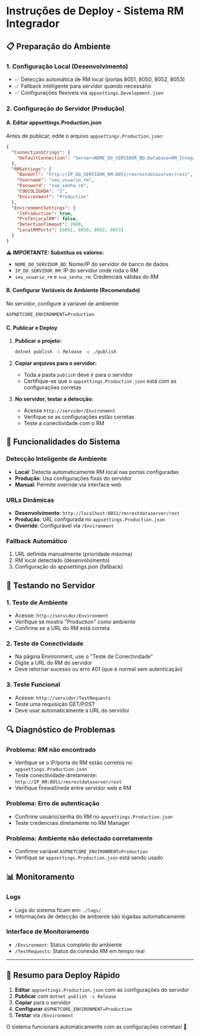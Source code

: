 # Instruções de Deploy - Sistema RM Integrador

## 📋 Preparação do Ambiente

### 1. Configuração Local (Desenvolvimento)
- ✅ Detecção automática de RM local (portas 8051, 8050, 8052, 8053)
- ✅ Fallback inteligente para servidor quando necessário
- ✅ Configurações flexíveis via `appsettings.Development.json`

### 2. Configuração do Servidor (Produção)

#### A. Editar appsettings.Production.json
Antes de publicar, edite o arquivo `appsettings.Production.json`:

```json
{
  "ConnectionStrings": {
    "DefaultConnection": "Server=NOME_DO_SERVIDOR_BD;Database=RM_Integrador;Trusted_Connection=True;MultipleActiveResultSets=true;TrustServerCertificate=True"
  },
  "RMSettings": {
    "BaseUrl": "http://IP_DO_SERVIDOR_RM:8051/rmsrestdataserver/rest",
    "Username": "seu_usuario_rm",  
    "Password": "sua_senha_rm",    
    "CODCOLIGADA": "1",
    "Environment": "Production"
  },
  "EnvironmentSettings": {
    "IsProduction": true,
    "PreferLocalRM": false,
    "DetectionTimeout": 2000,
    "LocalRMPorts": [8051, 8050, 8052, 8053]
  }
}
```

**⚠️ IMPORTANTE: Substitua os valores:**
- `NOME_DO_SERVIDOR_BD`: Nome/IP do servidor de banco de dados
- `IP_DO_SERVIDOR_RM`: IP do servidor onde roda o RM
- `seu_usuario_rm` e `sua_senha_rm`: Credenciais válidas do RM

#### B. Configurar Variáveis de Ambiente (Recomendado)
No servidor, configure a variável de ambiente:
```
ASPNETCORE_ENVIRONMENT=Production
```

#### C. Publicar e Deploy
1. **Publicar o projeto:**
   ```bash
   dotnet publish -c Release -o ./publish
   ```

2. **Copiar arquivos para o servidor:**
   - Toda a pasta `publish` deve ir para o servidor
   - Certifique-se que o `appsettings.Production.json` está com as configurações corretas

3. **No servidor, testar a detecção:**
   - Acesse `http://servidor/Environment` 
   - Verifique se as configurações estão corretas
   - Teste a conectividade com o RM

## 🔧 Funcionalidades do Sistema

### Detecção Inteligente de Ambiente
- **Local**: Detecta automaticamente RM local nas portas configuradas
- **Produção**: Usa configurações fixas do servidor
- **Manual**: Permite override via interface web

### URLs Dinâmicas
- **Desenvolvimento**: `http://localhost:8051/rmsrestdataserver/rest`
- **Produção**: URL configurada no `appsettings.Production.json`
- **Override**: Configurável via `/Environment`

### Fallback Automático
1. URL definida manualmente (prioridade máxima)
2. RM local detectado (desenvolvimento)
3. Configuração do appsettings.json (fallback)

## 🚀 Testando no Servidor

### 1. Teste de Ambiente
- Acesse: `http://servidor/Environment`
- Verifique se mostra "Production" como ambiente
- Confirme se a URL do RM está correta

### 2. Teste de Conectividade
- Na página Environment, use o "Teste de Conectividade"
- Digite a URL do RM do servidor
- Deve retornar sucesso ou erro 401 (que é normal sem autenticação)

### 3. Teste Funcional
- Acesse: `http://servidor/TestRequests`
- Teste uma requisição GET/POST
- Deve usar automaticamente a URL do servidor

## 🔍 Diagnóstico de Problemas

### Problema: RM não encontrado
- Verifique se o IP/porta do RM estão corretos no `appsettings.Production.json`
- Teste conectividade diretamente: `http://IP_RM:8051/rmsrestdataserver/rest`
- Verifique firewall/rede entre servidor web e RM

### Problema: Erro de autenticação
- Confirme usuário/senha do RM no `appsettings.Production.json`
- Teste credenciais diretamente no RM Manager

### Problema: Ambiente não detectado corretamente
- Confirme variável `ASPNETCORE_ENVIRONMENT=Production`
- Verifique se `appsettings.Production.json` está sendo usado

## 📊 Monitoramento

### Logs
- Logs do sistema ficam em: `./logs/`
- Informações de detecção de ambiente são logadas automaticamente

### Interface de Monitoramento
- `/Environment`: Status completo do ambiente
- `/TestRequests`: Status da conexão RM em tempo real

---

## 🎯 Resumo para Deploy Rápido

1. **Editar** `appsettings.Production.json` com as configurações do servidor
2. **Publicar** com `dotnet publish -c Release`
3. **Copiar** para o servidor
4. **Configurar** `ASPNETCORE_ENVIRONMENT=Production`
5. **Testar** via `/Environment`

O sistema funcionará automaticamente com as configurações corretas! 🚀
